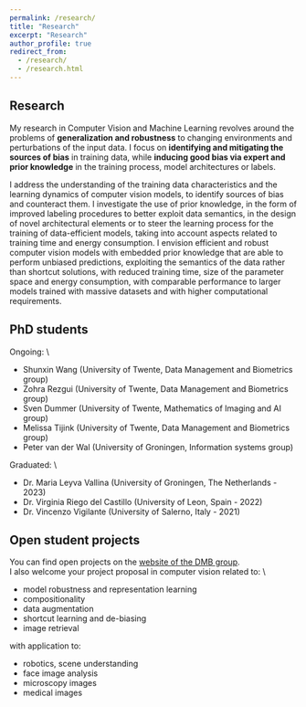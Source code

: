 ```yaml
---
permalink: /research/
title: "Research"
excerpt: "Research"
author_profile: true
redirect_from: 
  - /research/
  - /research.html
---
```


Research
------
My research in Computer Vision and Machine Learning revolves around the problems of __generalization and robustness__ to changing environments and perturbations of the input data. I focus on __identifying and mitigating the sources of bias__ in training data, while __inducing good bias via expert and prior knowledge__ in the training process, model architectures or labels.

I address the understanding of the training data characteristics and the learning dynamics of computer vision models, to identify sources of bias and counteract them. I investigate the use of prior knowledge, in the form of improved labeling procedures to better exploit data semantics, in the design of novel architectural elements or to steer the learning process for the training of data-efficient models, taking into account aspects related to training time and energy consumption. I envision efficient and robust computer vision models with embedded prior knowledge that are able to perform unbiased predictions, exploiting the semantics of the data rather than shortcut solutions, with reduced training time, size of the parameter space and energy consumption, with comparable performance to larger models trained with massive datasets and with higher computational requirements.


PhD students
------
Ongoing: \
+ Shunxin Wang (University of Twente, Data Management and Biometrics group)
+ Zohra Rezgui (University of Twente, Data Management and Biometrics group)
+ Sven Dummer (University of Twente, Mathematics of Imaging and AI group)
+ Melissa Tijink (University of Twente, Data Management and Biometrics group)
+ Peter van der Wal (University of Groningen, Information systems group)

Graduated: \
+ Dr. Maria Leyva Vallina (University of Groningen, The Netherlands - 2023)
+ Dr. Virginia Riego del Castillo (University of Leon, Spain - 2022)
+ Dr. Vincenzo Vigilante (University of Salerno, Italy - 2021)



Open student projects
------
You can find open projects on the [website of the DMB group](/research/).  \
I also welcome your project proposal in computer vision related to: \
+ model robustness and representation learning
+ compositionality
+ data augmentation
+ shortcut learning and de-biasing
+ image retrieval

with application to:
+ robotics, scene understanding
+ face image analysis
+ microscopy images
+ medical images
